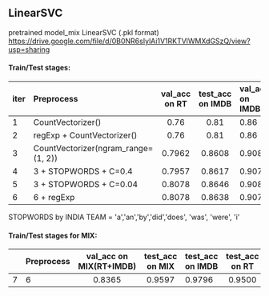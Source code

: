 ## LinearSVC


pretrained model_mix LinearSVC (.pkl format)
https://drive.google.com/file/d/0B0NR6sIylAi1V1RKTVlWMXdGSzQ/view?usp=sharing



#### Train/Test stages:

| iter | Preprocess | val_acc on RT | test_acc on IMDB | val_acc on IMDB | test_acc on RT 
| ------------- |:------------------ | :-----:|:--------:|:----|:--------:
| 1 | CountVectorizer() | 0.76 | 0.81 | 0.86 | 0.68 
| 2 | regExp + CountVectorizer() | 0.76 | 0.81 | 0.86 | 0.68 
| 3 | CountVectorizer(ngram_range=(1, 2)) | 0.7962 | 0.8608 | 0.9081 | 0.7336 
| 4 | 3 + STOPWORDS + C=0.4 | 0.7957 | 0.8617 | 0.9070 | 0.7325 
| 5 | 3 + STOPWORDS + C=0.04 | 0.8078 | 0.8646 | 0.9083 | 0.7383 
| 6 | 6 + regExp | 0.8078 | 0.8638 | 0.9071 | 0.7379 

STOPWORDS by INDIA TEAM = 'a','an','by','did','does', 'was', 'were', 'i' 



#### Train/Test stages for MIX:

| | Preprocess | val_acc on MIX(RT+IMDB) | test_acc on MIX | test_acc on IMDB | test_acc on RT
| ------------- |:------------------ | :-----:|:--------:|:----|:--------:
| 7 | 6 | 0.8365 | 0.9597 | 0.9796 | 0.9500
